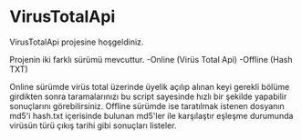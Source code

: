 # VirusTotalApi

VirusTotalApi projesine hoşgeldiniz.

Projenin iki farklı sürümü mevcuttur. 
-Online (Virüs Total Api)
-Offline (Hash TXT)

Online sürümde virüs total üzerinde üyelik açılıp alınan keyi gerekli bölüme girdikten sonra taramalarınızı bu script sayesinde hızlı bir şekilde yapabilir sonuçlarını görebilirsiniz.
Offline sürümde ise taratılmak istenen dosyanın md5'i hash.txt içerisinde bulunan md5'ler ile karşılaştır eşleşme durumunda virüsün türü çıkış tarihi gibi sonuçları listeler.
